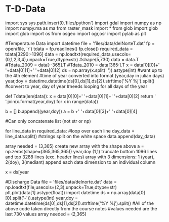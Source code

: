 T-D-Data
========



import sys
sys.path.insert(0,'files/python')
import gdal
import numpy as np
import numpy.ma as ma
from raster_mask import *
from glob import glob
import glob
import os
from osgeo import ogr,osr
import pylab as plt



#Temperature Data
import datetime
file = 'files/data/delNorteT.dat'
fp = open(file, 'r')
tdata = fp.readlines()
fp.close()
required_data = tdata[3290:-1096] 
data = np.loadtxt(required_data,usecols=(0,1,2,3,4),unpack=True,dtype=str) #shape(5,730)
data = data.T
#Tdata_2009 = data[:-365].T
#Tdata_2010 = data[365:].T
x = data[0][0]+' '+data[0][1]+' '+data[0][2]
ds = np.array(x.split(' ')).astype(int) #want up to the 4th element
#time of year converted into format (year,day in julian days)
year,doy = datetime.datetime(ds[0],ds[1],ds[2]).strftime('%Y %j').split() #convert to year, day of year
#needs looping for all days of the year


def Tdata(len(data)):
x = data[0][0]+' '+data[0][1]+' '+data[0][2]
return ' '.join(x.format(year,doy) for x in range(data))

b = []
b.append((year,doy))
a = b +' '+data[0][3]+' '+data[0][4]

#Can only concatenate list (not str or np)



for line_data in required_data: #loop over each line
    day_data = line_data.split() #strings split on the white space
    data.append(day_data)



array needed = (3,365)
create new array with the shape above
a = np.zeros(shape=(365,365,365))
year,doy (1,1) 
truncate bottom 1096 lines and top 3288 lines (exc. header lines)
array with 3 dimensions: 1 (year), 2(doy), 3(mediant)
append each data dimension to an individual column

x = ds[year


#Discharge Data
file = 'files/data/delnorte.dat'
data = np.loadtxt(file,usecols=(2,3),unpack=True,dtype=str)
plt.plot(data[1].astype(float))
import datetime
ds = np.array(data[0][0].split('-')).astype(int)
year,doy = datetime.datetime(ds[0],ds[1],ds[2]).strftime('%Y %j').split()
#All of the above code taken directly from the course notes
#values needed are the last 730 values
array needed = (2,365)

